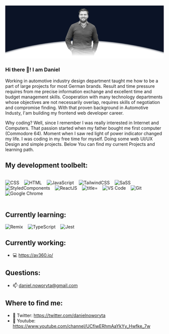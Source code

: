 ![programista frontend](https://github.com/Dan86de/Dan86de/blob/master/GIT_TOP.png)

### Hi there 👋! I am Daniel

Working in automotive industry design department taught me how to be a part of large projects for most German brands. Result and time pressure requires from me precise information exchange and excellent time and budget management skills. Cooperation with many technology departments whose objectives are not necessarily overlap, requires skills of negotiation and compromise finding. With that proven background in Automotive Industy, I'am building my frontend web developer career.

Why coding? Well, since I remember I was really interested in Internet and Computers. That passion started when my father bought me first computer (Commodore 64). Moment when I saw red light of power indicator changed my life. I was coding in my free time for myself. Doing some web UI/UX Design and simple projects. Below You can find my current Projects and learning path.

## My development toolbelt:

<br><img alt="CSS" title="CSS" src="https://user-images.githubusercontent.com/1680157/87443759-4a5f9600-c5cc-11ea-8ae0-715433c1f781.png" height="24">&nbsp;&nbsp;&nbsp;&nbsp;<img alt="HTML" title="HTML" src="https://user-images.githubusercontent.com/1680157/87443762-4af82c80-c5cc-11ea-85cf-57be0e83c169.png" height="24">&nbsp;&nbsp;&nbsp;&nbsp;<img alt="JavaScript" title="JavaScript" src="https://user-images.githubusercontent.com/1680157/87443764-4af82c80-c5cc-11ea-82c2-c368ee12cf6d.png" height="24">&nbsp;&nbsp;&nbsp;&nbsp;<img alt="TailwindCSS" title="TailwindCSS" src="https://raw.githubusercontent.com/tailwindlabs/tailwindcss/master/.github/logo-dark.svg" height="24">&nbsp;&nbsp;&nbsp;&nbsp;<img alt="SaSS" title="SASS" src="https://sass-lang.com/assets/img/logos/logo-b6e1ef6e.svg" height="24">&nbsp;&nbsp;&nbsp;&nbsp;<img alt="StyledComponents" title="StyledComponents" src="https://www.styled-components.com/atom.png" height="24">&nbsp;&nbsp;&nbsp;&nbsp;<img alt="ReactJS" title="ReactJS" src="https://www.pngfind.com/pngs/m/685-6854970_react-logo-png-png-download-logo-png-reactjs.png" height="24">&nbsp;&nbsp;&nbsp;&nbsp;<img alt=" title=" title="GatsbyJS" src="https://media.graphcms.com/TacQ5u5QqqHSoO7jcMxA" height="24">&nbsp;&nbsp;&nbsp;&nbsp;<img alt="VS Code" title="VS Code" src="https://user-images.githubusercontent.com/1680157/87443751-492e6900-c5cc-11ea-9854-f82d4d921133.png" height="24">&nbsp;&nbsp;&nbsp;&nbsp;<img alt="Git" title="Git" src="https://user-images.githubusercontent.com/1680157/87443755-49c6ff80-c5cc-11ea-954a-579f7c72873a.png" height="24">&nbsp;&nbsp;&nbsp;&nbsp;<img alt="Google Chrome" title="Google Chrome" src="https://user-images.githubusercontent.com/1680157/87443745-47fd3c00-c5cc-11ea-878f-44f34572775e.png" height="24"><br><br>

## Currently learning:

<img alt="Remix" title="Remix" src="https://docs.remix.run/favicon-32.png" height="24">&nbsp;&nbsp;&nbsp;&nbsp;<img alt="TypeScript" title="TypeScript" src="https://user-images.githubusercontent.com/1680157/87443766-4af82c80-c5cc-11ea-8a13-a651f150fa99.png" height="24">&nbsp;&nbsp;&nbsp;&nbsp;<img alt="Jest" title="Jest" src="https://cdn.freebiesupply.com/logos/large/2x/jest-logo-png-transparent.png" height="24">&nbsp;&nbsp;&nbsp;&nbsp;

## Currently working:

- 💻 https://av360.io/

## Questions:

- 📫 daniel.noworyta@gmail.com

## Where to find me:

- 🦜 Twitter: https://twitter.com/danielnoworyta
- 🎥 Youtube: https://www.youtube.com/channel/UCfiwERhmAaYkYy_Hwfke_7w
